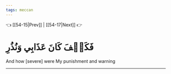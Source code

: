 ```yaml
---
tags: meccan
---
```


👈 [[54-15|Prev]] | [[54-17|Next]] 👉

# فَكَيۡفَ كَانَ عَذَابِي وَنُذُرِ

And how [severe] were My punishment and warning

---

